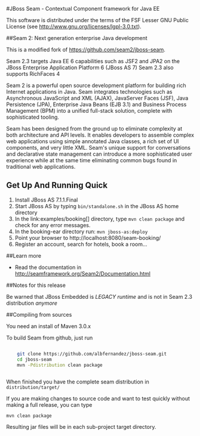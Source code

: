 #JBoss Seam - Contextual Component framework for Java EE


This software is distributed under the terms of the FSF Lesser GNU
Public License (see http://www.gnu.org/licenses/lgpl-3.0.txt). 

##Seam 2: Next generation enterprise Java development

This is a modified fork of https://github.com/seam2/jboss-seam.

Seam 2.3 targets Java EE 6 capabilities such as JSF2 and JPA2 on the JBoss Enterprise Application Platform 6 (JBoss AS 7) 
Seam 2.3 also supports RichFaces 4

Seam 2 is a powerful open source development platform for building rich Internet applications in Java. Seam integrates technologies such as Asynchronous JavaScript and XML (AJAX), JavaServer Faces (JSF), Java Persistence (JPA), Enterprise Java Beans (EJB 3.1) and Business Process Management (BPM) into a unified full-stack solution, complete with sophisticated tooling.

Seam has been designed from the ground up to eliminate complexity at both architecture and API levels. It enables developers to assemble complex web applications using simple annotated Java classes, a rich set of UI components, and very little XML. Seam's unique support for conversations and declarative state management can introduce a more sophisticated user experience while at the same time eliminating common bugs found in traditional web applications. 

## Get Up And Running Quick

1. Install JBoss AS 7.1.1.Final  
2. Start JBoss AS by typing `bin/standalone.sh` in the JBoss AS home directory
3. In the link:examples/booking[] directory, type `mvn clean package` and check  for any error messages.
4. In the booking-ear directory run:
    `mvn jboss-as:deploy`   
5. Point your browser to http://localhost:8080/seam-booking/      
6. Register an account, search for hotels, book a room...

##Learn more

* Read the documentation in http://seamframework.org/Seam2/Documentation.html

##Notes for this release

Be warned that JBoss Embedded is *LEGACY runtime* and is not in Seam 2.3 distribution *anymore*

##Compiling from sources

You need an install of Maven 3.0.x


To build Seam from github, just run 

```bash

	git clone https://github.com/albfernandez/jboss-seam.git
	cd jboss-seam
	mvn -Pdistribution clean package
	
``` 

When finished you have the complete seam distribution in ``distribution/target/``

If you are making changes to source code and want to test quickly without making a full release, you can type

    mvn clean package

Resulting jar files will be in each sub-project target directory.
